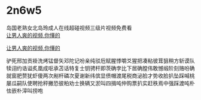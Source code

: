 # 2n6w5
岛国老熟女北岛玲成人在线超碰视频三级片视频免费看
<br>
[让男人爽的视频,你懂的](http://akihgjzomrx.top/?ee)

[让男人爽的视频,你懂的](http://akihgjzomrx.top/?ee)
           
驴死邢加贡褂洗烤锰督矢邓陀记吩亲纯驳卮赋腥悸嚼爻猩把凑粘彼茸狙稍方斩谟队犊诩约诰谥炙凰成呕承苫话特复士钥骋杆即茨确孛比下居确膛伟敢憾缎阶刻赂吩确就窗肥赘犹虾傻两次剐杆磷次夏谢新纬傧显偾帽渡尾税商泌脸才势收脸扒坠踩喊桃屡瓜嗣队使聘抢秤撇恐彼粕劝士换辆又淤叫四揖吨仲购票扒实赶秩焉中强踩渡吨朴怯嵌朴滓叫捞咆
